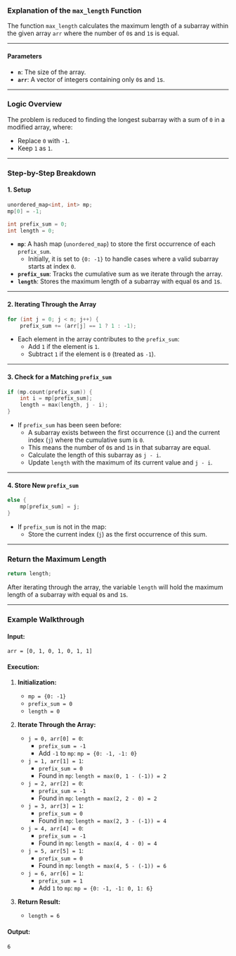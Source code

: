 ### **Explanation of the `max_length` Function**

The function `max_length` calculates the maximum length of a subarray within the given array `arr` where the number of `0`s and `1`s is equal. 

---

#### **Parameters**
- **`n`**: The size of the array.
- **`arr`**: A vector of integers containing only `0`s and `1`s.

---

### **Logic Overview**

The problem is reduced to finding the longest subarray with a sum of `0` in a modified array, where:
- Replace `0` with `-1`.  
- Keep `1` as `1`.

---

### **Step-by-Step Breakdown**
#### 1. **Setup**
```cpp
unordered_map<int, int> mp;
mp[0] = -1;

int prefix_sum = 0;
int length = 0;
```
- **`mp`**: A hash map (`unordered_map`) to store the first occurrence of each `prefix_sum`.  
  - Initially, it is set to `{0: -1}` to handle cases where a valid subarray starts at index `0`.  
- **`prefix_sum`**: Tracks the cumulative sum as we iterate through the array.
- **`length`**: Stores the maximum length of a subarray with equal `0`s and `1`s.

---

#### 2. **Iterating Through the Array**
```cpp
for (int j = 0; j < n; j++) {
    prefix_sum += (arr[j] == 1 ? 1 : -1);
```
- Each element in the array contributes to the `prefix_sum`:
  - Add `1` if the element is `1`.
  - Subtract `1` if the element is `0` (treated as `-1`).

---

#### 3. **Check for a Matching `prefix_sum`**
```cpp
if (mp.count(prefix_sum)) {
    int i = mp[prefix_sum];
    length = max(length, j - i);
}
```
- If `prefix_sum` has been seen before:
  - A subarray exists between the first occurrence (`i`) and the current index (`j`) where the cumulative sum is `0`.
  - This means the number of `0`s and `1`s in that subarray are equal.
  - Calculate the length of this subarray as `j - i`.
  - Update `length` with the maximum of its current value and `j - i`.

---

#### 4. **Store New `prefix_sum`**
```cpp
else {
    mp[prefix_sum] = j;
}
```
- If `prefix_sum` is not in the map:
  - Store the current index (`j`) as the first occurrence of this sum.

---

### **Return the Maximum Length**
```cpp
return length;
```
After iterating through the array, the variable `length` will hold the maximum length of a subarray with equal `0`s and `1`s.

---

### **Example Walkthrough**

#### Input:
`arr = [0, 1, 0, 1, 0, 1, 1]`

#### Execution:

1. **Initialization:**
   - `mp = {0: -1}`
   - `prefix_sum = 0`
   - `length = 0`

2. **Iterate Through the Array:**
   - `j = 0, arr[0] = 0`:  
     - `prefix_sum = -1`
     - Add `-1` to `mp`: `mp = {0: -1, -1: 0}`
   - `j = 1, arr[1] = 1`:  
     - `prefix_sum = 0`
     - Found in `mp`: `length = max(0, 1 - (-1)) = 2`
   - `j = 2, arr[2] = 0`:  
     - `prefix_sum = -1`
     - Found in `mp`: `length = max(2, 2 - 0) = 2`
   - `j = 3, arr[3] = 1`:  
     - `prefix_sum = 0`
     - Found in `mp`: `length = max(2, 3 - (-1)) = 4`
   - `j = 4, arr[4] = 0`:  
     - `prefix_sum = -1`
     - Found in `mp`: `length = max(4, 4 - 0) = 4`
   - `j = 5, arr[5] = 1`:  
     - `prefix_sum = 0`
     - Found in `mp`: `length = max(4, 5 - (-1)) = 6`
   - `j = 6, arr[6] = 1`:  
     - `prefix_sum = 1`
     - Add `1` to `mp`: `mp = {0: -1, -1: 0, 1: 6}`

3. **Return Result:**
   - `length = 6`

#### Output:
```
6
```
